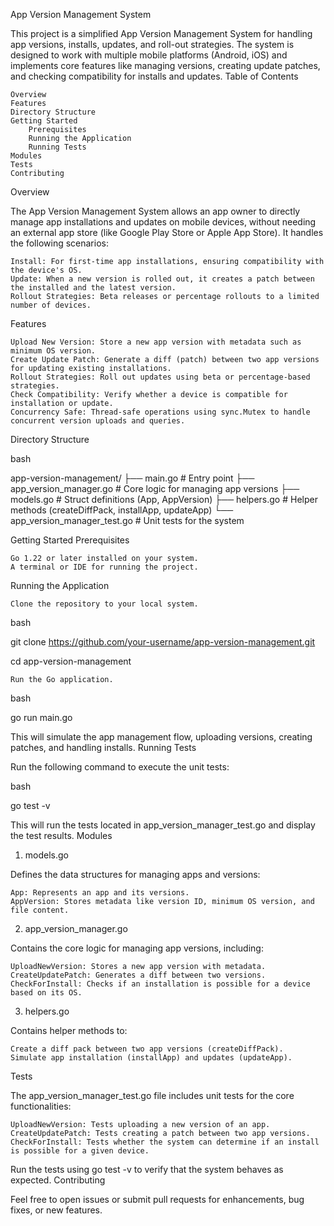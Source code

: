 App Version Management System

This project is a simplified App Version Management System for handling app versions, installs, updates, and roll-out strategies. The system is designed to work with multiple mobile platforms (Android, iOS) and implements core features like managing versions, creating update patches, and checking compatibility for installs and updates.
Table of Contents

    Overview
    Features
    Directory Structure
    Getting Started
        Prerequisites
        Running the Application
        Running Tests
    Modules
    Tests
    Contributing

Overview

The App Version Management System allows an app owner to directly manage app installations and updates on mobile devices, without needing an external app store (like Google Play Store or Apple App Store). It handles the following scenarios:

    Install: For first-time app installations, ensuring compatibility with the device's OS.
    Update: When a new version is rolled out, it creates a patch between the installed and the latest version.
    Rollout Strategies: Beta releases or percentage rollouts to a limited number of devices.

Features

    Upload New Version: Store a new app version with metadata such as minimum OS version.
    Create Update Patch: Generate a diff (patch) between two app versions for updating existing installations.
    Rollout Strategies: Roll out updates using beta or percentage-based strategies.
    Check Compatibility: Verify whether a device is compatible for installation or update.
    Concurrency Safe: Thread-safe operations using sync.Mutex to handle concurrent version uploads and queries.

Directory Structure

bash

app-version-management/
├── main.go                    # Entry point
├── app_version_manager.go      # Core logic for managing app versions
├── models.go                  # Struct definitions (App, AppVersion)
├── helpers.go                 # Helper methods (createDiffPack, installApp, updateApp)
└── app_version_manager_test.go # Unit tests for the system

Getting Started
Prerequisites

    Go 1.22 or later installed on your system.
    A terminal or IDE for running the project.

Running the Application

    Clone the repository to your local system.

bash

git clone https://github.com/your-username/app-version-management.git

cd app-version-management

    Run the Go application.

bash

go run main.go

This will simulate the app management flow, uploading versions, creating patches, and handling installs.
Running Tests

Run the following command to execute the unit tests:

bash

go test -v

This will run the tests located in app_version_manager_test.go and display the test results.
Modules
1. models.go

Defines the data structures for managing apps and versions:

    App: Represents an app and its versions.
    AppVersion: Stores metadata like version ID, minimum OS version, and file content.

2. app_version_manager.go

Contains the core logic for managing app versions, including:

    UploadNewVersion: Stores a new app version with metadata.
    CreateUpdatePatch: Generates a diff between two versions.
    CheckForInstall: Checks if an installation is possible for a device based on its OS.

3. helpers.go

Contains helper methods to:

    Create a diff pack between two app versions (createDiffPack).
    Simulate app installation (installApp) and updates (updateApp).

Tests

The app_version_manager_test.go file includes unit tests for the core functionalities:

    UploadNewVersion: Tests uploading a new version of an app.
    CreateUpdatePatch: Tests creating a patch between two app versions.
    CheckForInstall: Tests whether the system can determine if an install is possible for a given device.

Run the tests using go test -v to verify that the system behaves as expected.
Contributing

Feel free to open issues or submit pull requests for enhancements, bug fixes, or new features.